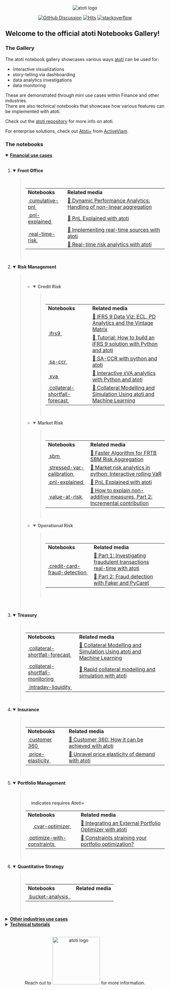 <p align="center">
  <img src="https://data.atoti.io/notebooks/banners/logo.png" alt="atoti logo">
</p>

<p align="center">
  <a href="https://github.com/atoti/atoti/discussions"><img src="https://img.shields.io/github/discussions/atoti/atoti" alt="GitHub Discussion"></a>
  <a href="https://hits.seeyoufarm.com"><img src="https://hits.seeyoufarm.com/api/count/incr/badge.svg?url=https%3A%2F%2Fgithub.com%2Fatoti%2Fnotebooks&count_bg=%23FF7375&title_bg=%23555555&icon=&icon_color=%23E7E7E7&title=hits&edge_flat=false" alt="Hits"></a>
  <a href="https://stackoverflow.com/questions/tagged/atoti"><img src="https://img.shields.io/badge/StackOverflow-atoti-f58024.svg" alt="stackoverflow"></a>
</p>

## Welcome to the official **atoti** Notebooks Gallery!

### The Gallery
The atoti notebook gallery showcases various ways [atoti](https://www.atoti.io/) can be used for:
- interactive visualizations 
- story-telling via dashboarding
- data analytics investigations
- data monitoring

These are demonstrated through mini use cases within Finance and other industries.  
There are also technical notebooks that showcase how various features can be implemented with atoti. 

Check out the [atoti repository](https://github.com/atoti/atoti) for more info on atoti.

For enterprise solutions, check out [Atoti+](https://www.activeviam.com/atoti-technology/) from [ActiveViam](https://www.activeviam.com/).

### The notebooks

<details open>
<summary><b><ins>Financial use cases</ins></b></summary>

<br/>
<ol><li>
<details open>
<summary><b>Front Office</b></summary><blockquote>
<br/>

<table>



<tr>
    <td><b>Notebooks</b></td>
    <td><b>Related media</b></td>
</tr>
<tr>
<td rowspan="1"><a href="https://github.com/atoti/notebooks/blob/main/notebooks/01-use-cases/finance/front-office/cumulative-pnl/main.ipynb">&nbsp;cumulative-pnl&nbsp;</a></td>
<td><a href="https://www.atoti.io/articles/dynamic-performance-analytics-handling-of-non-linear-aggregation/?utm_source=github">📰&nbsp;Dynamic Performance Analytics: Handling of non-linear aggregation</a></td>
</tr>
<tr>
<td rowspan="1"><a href="https://github.com/atoti/notebooks/blob/main/notebooks/01-use-cases/finance/front-office/pnl-explained/main.ipynb">&nbsp;pnl-explained&nbsp;</a></td>
<td><a href="https://www.atoti.io/articles/pnl-explained-with-atoti/?utm_source=github">📰&nbsp;PnL Explained with atoti</a></td>
</tr>
<tr>
<td rowspan="2"><a href="https://github.com/atoti/notebooks/blob/main/notebooks/01-use-cases/finance/front-office/real-time-risk/main.ipynb">&nbsp;real-time-risk&nbsp;</a></td>
<td><a href="https://www.atoti.io/guides/implementing-real-time-sources-with-atoti/?utm_source=github">📰&nbsp;Implementing real-time sources with atoti</a></td>
</tr>
<tr>
<td valign="center"><a href="https://www.atoti.io/articles/real-time-risk-analytics-with-atoti/?utm_source=github">📰&nbsp;Real-time risk analytics with atoti</a></td>
</tr>
</table>
<br/>
</blockquote></details>

</li><li>
<details open>
<summary><b>Risk Management</b></summary><blockquote>
<br/>

<ul><li>
<details open>
<summary><b>Credit Risk</b></summary><blockquote>
<br/>

<table>



<tr>
    <td><b>Notebooks</b></td>
    <td><b>Related media</b></td>
</tr>
<tr>
<td rowspan="2"><a href="https://github.com/atoti/notebooks/blob/main/notebooks/01-use-cases/finance/risk-management/credit-risk/ifrs9/main.ipynb">&nbsp;ifrs9&nbsp;</a></td>
<td><a href="https://www.atoti.io/articles/ifrs-9-data-viz-ecl-pd-analytics-and-the-vintage-matrix/?utm_source=github">📰&nbsp;IFRS 9 Data Viz: ECL, PD Analytics and the Vintage Matrix</a></td>
</tr>
<tr>
<td valign="center"><a href="https://www.atoti.io/articles/tutorial-how-to-build-an-ifrs-9-solution-with-python-and-atoti/?utm_source=github">📰&nbsp;Tutorial: How to build an IFRS 9 solution with Python and atoti</a></td>
</tr>
<tr>
<td rowspan="1"><a href="https://github.com/atoti/notebooks/blob/main/notebooks/01-use-cases/finance/risk-management/credit-risk/sa-ccr/main.ipynb">&nbsp;sa-ccr&nbsp;</a></td>
<td><a href="https://www.atoti.io/articles/sa-ccr-with-python-and-atoti/?utm_source=github">📰&nbsp;SA-CCR with python and atoti</a></td>
</tr>
<tr>
<td rowspan="1"><a href="https://github.com/atoti/notebooks/blob/main/notebooks/01-use-cases/finance/risk-management/credit-risk/xva/main.ipynb">&nbsp;xva&nbsp;</a></td>
<td><a href="https://www.atoti.io/articles/interactive-xva-analytics-with-python-and-atoti/?utm_source=github">📰&nbsp;Interactive xVA analytics with Python and atoti</a></td>
</tr>
<tr>
<td rowspan="1"><a href="https://github.com/atoti/notebooks/blob/main//notebooks/01-use-cases/finance/treasury/collateral-shortfall-forecast/notebooks/main.ipynb">&nbsp;collateral-shortfall-forecast&nbsp;</a></td>
<td><a href="https://www.atoti.io/articles/collateral-modelling-and-simulation-using-atoti-and-machine-learning/?utm_source=github">📰&nbsp;Collateral Modelling and Simulation Using atoti and Machine Learning</a></td>
</tr>
</table>
<br/>
</blockquote></details>
</li><li>
<details open>
<summary><b>Market Risk</b></summary><blockquote>
<br/>

<table>



<tr>
    <td><b>Notebooks</b></td>
    <td><b>Related media</b></td>
</tr>
<tr>
<td rowspan="1"><a href="https://github.com/atoti/notebooks/blob/main/notebooks/01-use-cases/finance/risk-management/market-risk/sbm/main.ipynb">&nbsp;sbm&nbsp;</a></td>
<td><a href="https://www.atoti.io/articles/faster-algorithm-for-frtb-sbm-risk-aggregation/?utm_source=github">📰&nbsp;Faster Algorithm for FRTB SBM Risk Aggregation</a></td>
</tr>
<tr>
<td rowspan="1"><a href="https://github.com/atoti/notebooks/blob/main/notebooks/01-use-cases/finance/risk-management/market-risk/stressed-var-calibration/main.ipynb">&nbsp;stressed-var-calibration&nbsp;</a></td>
<td><a href="https://www.atoti.io/articles/market-risk-analytics-in-python-interactive-rolling-var/?utm_source=github">📰&nbsp;Market risk analytics in python: Interactive rolling VaR</a></td>
</tr>
<tr>
<td rowspan="1"><a href="https://github.com/atoti/notebooks/blob/main/notebooks/01-use-cases/finance/front-offices/main.ipynb">&nbsp;pnl-explained&nbsp;</a></td>
<td><a href="https://www.atoti.io/articles/pnl-explained-with-atoti/?utm_source=github">📰&nbsp;PnL Explained with atoti</a></td>
</tr>
<tr>
<td rowspan="1"><a href="https://github.com/atoti/notebooks/blob/main/notebooks/01-use-cases/finance/risk-management/market-risk/value-at-risk/main.ipynb">&nbsp;value-at-risk&nbsp;</a></td>
<td><a href="https://www.atoti.io/articles/how-to-explain-non-additive-measures-part-2-incremental-contribution/?utm_source=github">📰&nbsp;How to explain non-additive measures, Part 2: Incremental contribution</a></td>
</tr>
</table>
<br/>
</blockquote></details>
</li><li>
<details open>
<summary><b>Operational Risk</b></summary><blockquote>
<br/>

<table>



<tr>
    <td><b>Notebooks</b></td>
    <td><b>Related media</b></td>
</tr>
<tr>
<td rowspan="2"><a href="https://github.com/atoti/notebooks/blob/main/notebooks/01-use-cases/finance/risk-management/operational-risk/credit-card-fraud-detection/main.ipynb">&nbsp;credit-card-fraud-detection&nbsp;</a></td>
<td><a href="https://www.atoti.io/articles/credit-card-fraud-detection-part1/?utm_source=github">📰&nbsp;Part 1: Investigating fraudulent transactions real-time with atoti</a></td>
</tr>
<tr>
<td valign="center"><a href="https://www.atoti.io/articles/credit-card-fraud-detection-part2//?utm_source=github">📰&nbsp;Part 2: Fraud detection with Faker and PyCaret</a></td>
</tr>
</table>
<br/>
</blockquote></details>
</li>
</ul>
<br/>
</blockquote></details>

</li><li>
<details open>
<summary><b>Treasury</b></summary><blockquote>
<br/>

<table>



<tr>
    <td><b>Notebooks</b></td>
    <td><b>Related media</b></td>
</tr>
<tr>
<td rowspan="1"><a href="https://github.com/atoti/notebooks/blob/main//notebooks/01-use-cases/finance/treasury/collateral-shortfall-forecast/notebooks/main.ipynb">&nbsp;collateral-shortfall-forecast&nbsp;</a></td>
<td><a href="https://www.atoti.io/articles/collateral-modelling-and-simulation-using-atoti-and-machine-learning/?utm_source=github">📰&nbsp;Collateral Modelling and Simulation Using atoti and Machine Learning</a></td>
</tr>
<tr>
<td rowspan="1"><a href="https://github.com/atoti/notebooks/blob/main/notebooks/01-use-cases/finance/treasury/collateral-shortfall-monitoring/main.ipynb">&nbsp;collateral-shortfall-monitoring&nbsp;</a></td>
<td><a href="https://www.atoti.io/articles/rapid-collateral-modelling-and-simulation-with-atoti/?utm_source=github">📰&nbsp;Rapid collateral modelling and simulation with atoti</a></td>
</tr>
<tr>
<td rowspan="1"><a href="https://github.com/atoti/notebooks/blob/main/notebooks/01-use-cases/finance/treasury/intraday-liquidity/main.ipynb">&nbsp;intraday-liquidity&nbsp;</a></td>
<td>&nbsp</td>
</tr>
</table>
<br/>
</blockquote></details>

</li><li>
<details open>
<summary><b>Insurance</b></summary><blockquote>
<br/>

<table>



<tr>
    <td><b>Notebooks</b></td>
    <td><b>Related media</b></td>
</tr>
<tr>
<td rowspan="1"><a href="https://github.com/atoti/notebooks/blob/main//notebooks/01-use-cases/finance/insurance/customer360/03-main-csv.ipynb">&nbsp;customer 360&nbsp;</a></td>
<td><a href="https://www.atoti.io/articles/customer-360-how-it-can-be-achieved-with-atoti/?utm_source=github">📰&nbsp;Customer 360: How it can be achieved with atoti</a></td>
</tr>
<tr>
<td rowspan="1"><a href="https://github.com/atoti/notebooks/blob/main/notebooks/01-use-cases/finance/insurance/price-elasticity/main.ipynb">&nbsp;price-elasticity&nbsp;</a></td>
<td><a href="https://www.atoti.io/articles/unravel-price-elasticity-of-demand-with-atoti/?utm_source=github">📰&nbsp;Unravel price elasticity of demand with atoti</a></td>
</tr>
</table>
<br/>
</blockquote></details>

</li><li>
<details open>
<summary><b>Portfolio Management</b></summary><blockquote>
<br/>

<table>

<img src="https://data.atoti.io/notebooks/banners/Atoti_plus_RVB_Icon.png" width="15px"/><b> indicates requires Atoti+</b>

<tr>
    <td><b>Notebooks</b></td>
    <td><b>Related media</b></td>
</tr>
<tr>
<td rowspan="1"><a href="https://github.com/atoti/notebooks/blob/main/notebooks/01-use-cases/finance/portfolio-management/cvar-optimizer/main.ipynb"><img src="https://data.atoti.io/notebooks/banners/Atoti_plus_RVB_Icon.png" width="15px"/>&nbsp;cvar-optimizer&nbsp;</a></td>
<td><a href="https://www.atoti.io/articles/integrating-an-external-portfolio-optimizer-with-atoti?utm_source=github">📰&nbsp;Integrating an External Portfolio Optimizer with atoti</a></td>
</tr>
<tr>
<td rowspan="1"><a href="https://github.com/atoti/notebooks/blob/main/notebooks/01-use-cases/finance/portfolio-management/optimize-with-constraints/main.ipynb">&nbsp;optimize-with-constraints&nbsp;</a></td>
<td><a href="https://www.atoti.io/articles/constraints-straining-your-portfolio-optimization/?utm_source=github">📰&nbsp;Constraints straining your portfolio optimization?</a></td>
</tr>
</table>
<br/>
</blockquote></details>

</li><li>
<details open>
<summary><b>Quantitative Strategy</b></summary><blockquote>
<br/>

<table>



<tr>
    <td><b>Notebooks</b></td>
    <td><b>Related media</b></td>
</tr>
<tr>
<td rowspan="1"><a href="https://github.com/atoti/notebooks/blob/main/notebooks/01-use-cases/finance/quantitative-strategy/bucket-analysis/main.ipynb">&nbsp;bucket-analysis&nbsp;</a></td>
<td>&nbsp</td>
</tr>
</table>
<br/>
</blockquote></details>

</li></ol>
</details>
<details>
<summary><b><ins>Other industries use cases</ins></b></summary>

<br/>
<table>

<img src="https://data.atoti.io/notebooks/banners/Atoti_plus_RVB_Icon.png" width="15px"/><b> indicates requires Atoti+</b>

<tr>
    <td><b>Notebooks</b></td>
    <td><b>Related media</b></td>
</tr>
<tr>
<td rowspan="2"><a href="https://github.com/atoti/notebooks/blob/main/notebooks/01-use-cases/other-industries/airline-industry/main.ipynb">&nbsp;airline-industry&nbsp;</a></td>
<td><a href="https://www.atoti.io/articles/meghana-and-gauri-explaining-olap-concepts-with-practical-examples/?utm_source=github">📰&nbsp;Meghana and Gauri: Explaining OLAP concepts with practical examples</a></td>
</tr>
<tr>
<td valign="center"><a href="https://www.youtube.com/watch?v=g72LocF0RZ8?utm_source=github"><img src="https://data.atoti.io/notebooks/banners/yt.png" width="20px" align="center"/>&nbsp;Vizathon 2021 ,Coronavirus Visualization Team,Harvard University</a></td>
</tr>
<tr>
<td rowspan="1"><a href="https://github.com/atoti/notebooks/blob/main/notebooks/01-use-cases/other-industries/baseball/main.ipynb">&nbsp;baseball&nbsp;</a></td>
<td>&nbsp</td>
</tr>
<tr>
<td rowspan="2"><a href="https://github.com/atoti/notebooks/blob/main/notebooks/01-use-cases/other-industries/bike-sales/main.ipynb">&nbsp;bike-sales&nbsp;</a></td>
<td><a href="https://www.youtube.com/watch?v=b4K0O6nm670&list=PLAUN-EQdSx7jeORLVmP-qMo-tVqkMbwpW&index=1&t=62s?utm_source=github"><img src="https://data.atoti.io/notebooks/banners/yt.png" width="20px" align="center"/>&nbsp;Bike Sales Data - Europe</a></td>
</tr>
<tr>
<td valign="center"><a href="https://www.youtube.com/watch?v=9--PuS_eujw&list=PLAUN-EQdSx7jeORLVmP-qMo-tVqkMbwpW&index=2?utm_source=github"><img src="https://data.atoti.io/notebooks/banners/yt.png" width="20px" align="center"/>&nbsp;Bike Sales Data - North America</a></td>
</tr>
<tr>
<td rowspan="1"><a href="https://github.com/atoti/notebooks/blob/main/notebooks/01-use-cases/other-industries/burritos/main.ipynb">&nbsp;burritos&nbsp;</a></td>
<td><a href="https://www.youtube.com/watch?v=ammCGdzSoag?utm_source=github"><img src="https://data.atoti.io/notebooks/banners/yt.png" width="20px" align="center"/>&nbsp;Building a Burrito Dashboard - Data Science Project from Scratch with atoti</a></td>
</tr>
<tr>
<td rowspan="1"><a href="https://github.com/atoti/notebooks/blob/main/notebooks/01-use-cases/other-industries/ca-solar/main.ipynb">&nbsp;ca-solar&nbsp;</a></td>
<td><a href="https://www.atoti.io/articles/california-wildfires-and-solar-irradiance/?utm_source=github">📰&nbsp;California wildfires and solar irradiance</a></td>
</tr>
<tr>
<td rowspan="1"><a href="https://github.com/atoti/notebooks/blob/main/notebooks/01-use-cases/other-industries/christmas-nyan/main.ipynb">&nbsp;christmas-nyan&nbsp;</a></td>
<td>&nbsp</td>
</tr>
<tr>
<td rowspan="1"><a href="https://github.com/atoti/notebooks/blob/main/notebooks/01-use-cases/other-industries/col-data-profile/main.ipynb">&nbsp;col-data-profile&nbsp;</a></td>
<td><a href="https://www.youtube.com/watch?v=rMfv1y8oV94?utm_source=github"><img src="https://data.atoti.io/notebooks/banners/yt.png" width="20px" align="center"/>&nbsp;Why is Data Profiling Important for Data Scientists? A how-to using atoti</a></td>
</tr>
<tr>
<td rowspan="2"><a href="https://github.com/atoti/notebooks/blob/main/notebooks/01-use-cases/other-industries/customer-churn/main.ipynb">&nbsp;customer-churn&nbsp;</a></td>
<td><a href="https://www.atoti.io/articles/customer-churns-in-telecommunications-with-atoti/?utm_source=github">📰&nbsp;Analysing impact of different churn prediction models on Business</a></td>
</tr>
<tr>
<td valign="center"><a href="https://www.youtube.com/watch?v=gjtzlVAjS0w?utm_source=github"><img src="https://data.atoti.io/notebooks/banners/yt.png" width="20px" align="center"/>&nbsp;Video: Telecom Customer Churn Prediction Anaysis</a></td>
</tr>
<tr>
<td rowspan="2"><a href="https://github.com/atoti/notebooks/blob/main/notebooks/01-use-cases/other-industries/digital-marketing-dashboard/main.ipynb">&nbsp;digital-marketing-dashboard&nbsp;</a></td>
<td><a href="https://www.atoti.io/articles/boost-your-digital-marketing-strategy-with-a-dashboard/?utm_source=github">📰&nbsp;Boost Your Digital Marketing Strategy with a Dashboard</a></td>
</tr>
<tr>
<td valign="center"><a href="https://www.youtube.com/watch?v=R0C8IGzk8q0&list=PLAUN-EQdSx7hwStYug31inAWUq4B8Qt_p&index=4?utm_source=github"><img src="https://data.atoti.io/notebooks/banners/yt.png" width="20px" align="center"/>&nbsp;Digitial Marketing Dashboard</a></td>
</tr>
<tr>
<td rowspan="2"><a href="https://github.com/atoti/notebooks/blob/main/notebooks/01-use-cases/other-industries/drug-efficacy/main.ipynb">&nbsp;drug-efficacy&nbsp;</a></td>
<td><a href="https://www.atoti.io/articles/interactive-hypothesis-testing-for-anti-anxiety-medicine/?utm_source=github">📰&nbsp;Interactive hypothesis testing for anti-anxiety medicine</a></td>
</tr>
<tr>
<td valign="center"><a href="https://www.youtube.com/watch?v=GjlRKOiLGlI&list=PLAUN-EQdSx7j72t8k5WnbX2A0EARfWXKB&index=3?utm_source=github"><img src="https://data.atoti.io/notebooks/banners/yt.png" width="20px" align="center"/>&nbsp;Interactive hypthesis testing for anti-anxiety medicine</a></td>
</tr>
<tr>
<td rowspan="1"><a href="https://github.com/atoti/notebooks/blob/main/notebooks/01-use-cases/other-industries/food-processing/main.ipynb">&nbsp;food-processing&nbsp;</a></td>
<td><a href="https://www.atoti.io/articles/a-novel-approach-to-inventory-management/?utm_source=github">📰&nbsp;A novel approach to inventory management</a></td>
</tr>
<tr>
<td rowspan="1"><a href="https://github.com/atoti/notebooks/blob/main/notebooks/01-use-cases/other-industries/formula-one/main.ipynb">&nbsp;formula-one&nbsp;</a></td>
<td><a href="https://diggers-consulting.com/data-science/how-data-science-could-turn-felipe-massa-a-f1-world-champion?utm_source=github">📰&nbsp;How data science could turn Felipe Massa a F1 world champion</a></td>
</tr>
<tr>
<td rowspan="1"><a href="https://github.com/atoti/notebooks/blob/main/notebooks/01-use-cases/other-industries/french-presidential-election/main.ipynb">&nbsp;french-presidential-election&nbsp;</a></td>
<td>&nbsp</td>
</tr>
<tr>
<td rowspan="2"><a href="https://github.com/atoti/notebooks/blob/main/notebooks/01-use-cases/other-industries/geopricing/main.ipynb">&nbsp;geopricing&nbsp;</a></td>
<td><a href="https://www.atoti.io/articles/data-science-multidimensional-analysis-recipe-to-create-optimal-pricing-strategies/?utm_source=github">📰&nbsp;Data science & multidimensional analysis: the recipe to create optimal pricing strategies</a></td>
</tr>
<tr>
<td valign="center"><a href="https://www.youtube.com/watch?v=9oeszzGnB9U&list=PLAUN-EQdSx7j72t8k5WnbX2A0EARfWXKB&index=5?utm_source=github"><img src="https://data.atoti.io/notebooks/banners/yt.png" width="20px" align="center"/>&nbsp;Retail Geopricing</a></td>
</tr>
<tr>
<td rowspan="3"><a href="https://github.com/atoti/notebooks/blob/main/notebooks/01-use-cases/other-industries/global-covid-data/main.ipynb">&nbsp;global-covid-data&nbsp;</a></td>
<td><a href="https://www.youtube.com/watch?v=T7GLjTRrtpU&list=PLAUN-EQdSx7jeORLVmP-qMo-tVqkMbwpW&index=3?utm_source=github"><img src="https://data.atoti.io/notebooks/banners/yt.png" width="20px" align="center"/>&nbsp;Introductory Course - North America</a></td>
</tr>
<tr>
<td valign="center"><a href="https://www.youtube.com/watch?v=uIeSpiK7JF8&list=PLAUN-EQdSx7jeORLVmP-qMo-tVqkMbwpW&index=4?utm_source=github"><img src="https://data.atoti.io/notebooks/banners/yt.png" width="20px" align="center"/>&nbsp;Introductory Course - Europe</a></td>
</tr>
<tr>
<td valign="center"><a href="https://www.youtube.com/watch?v=8U8T6ykSP-0&list=PLAUN-EQdSx7jeORLVmP-qMo-tVqkMbwpW&index=5&t=2s?utm_source=github"><img src="https://data.atoti.io/notebooks/banners/yt.png" width="20px" align="center"/>&nbsp;Introductory Course - Asia</a></td>
</tr>
<tr>
<td rowspan="1"><a href="https://github.com/atoti/notebooks/blob/main/notebooks/01-use-cases/other-industries/hr-dashboard/main.ipynb">&nbsp;hr-dashboard&nbsp;</a></td>
<td>&nbsp</td>
</tr>
<tr>
<td rowspan="1"><a href="https://github.com/atoti/notebooks/blob/main//notebooks/01-use-cases/other-industries/influencers-analysis/notebooks/main.ipynb">&nbsp;influencers-analysis&nbsp;</a></td>
<td>&nbsp</td>
</tr>
<tr>
<td rowspan="1"><a href="https://github.com/atoti/notebooks/blob/main/notebooks/01-use-cases/other-industries/iot-load/main.ipynb">&nbsp;iot-load&nbsp;</a></td>
<td><a href="https://www.atoti.io/articles/iot-device-traffic-to-demonstrate-office-personnel-traffic/?utm_source=github">📰&nbsp;IoT device traffic to demonstrate office personnel traffic</a></td>
</tr>
<tr>
<td rowspan="1"><a href="https://github.com/atoti/notebooks/blob/main/notebooks/01-use-cases/other-industries/monte-carlo-pi/nan">&nbsp;monte-carlo-pi&nbsp;</a></td>
<td>&nbsp</td>
</tr>
<tr>
<td rowspan="3"><a href="https://github.com/atoti/notebooks/blob/main/notebooks/01-use-cases/other-industries/object-detection/main.ipynb">&nbsp;object-detection&nbsp;</a></td>
<td><a href="https://www.atoti.io/articles/real-time-masked-face-detection-using-detectron2/?utm_source=github">📰&nbsp;Real-Time Masked Face Detection using Detectron2</a></td>
</tr>
<tr>
<td valign="center"><a href="https://www.atoti.io/articles/using-deep-learning-for-covid-19-infection-risk-assessment/?utm_source=github">📰&nbsp;Using Deep Learning for Covid-19 Infection Risk Assessment</a></td>
</tr>
<tr>
<td valign="center"><a href="https://www.youtube.com/watch?v=NJfjAMCCcgo&list=PLAUN-EQdSx7hwStYug31inAWUq4B8Qt_p&index=2?utm_source=github"><img src="https://data.atoti.io/notebooks/banners/yt.png" width="20px" align="center"/>&nbsp;Combining Deep Learning and atoti to detect Covid-19</a></td>
</tr>
<tr>
<td rowspan="1"><a href="https://github.com/atoti/notebooks/blob/main/notebooks/01-use-cases/other-industries/pokemon/main.ipynb"><img src="https://data.atoti.io/notebooks/banners/Atoti_plus_RVB_Icon.png" width="15px"/>&nbsp;pokemon&nbsp;</a></td>
<td><a href="https://www.atoti.io/articles/exploring-olap-with-atoti-and-pokemon/?utm_source=github">📰&nbsp;Exploring OLAP with atoti and Pokemon</a></td>
</tr>
<tr>
<td rowspan="2"><a href="https://github.com/atoti/notebooks/blob/main/notebooks/01-use-cases/other-industries/pricing-simulations-around-product-classes/main.ipynb">&nbsp;pricing-simulations-around-product-classes&nbsp;</a></td>
<td><a href="https://www.atoti.io/articles/data-dive-how-to-improve-pricing-strategies-with-a-set-of-checkout-receipts/?utm_source=github">📰&nbsp;Data dive: How to improve pricing strategies with a set of checkout receipts?</a></td>
</tr>
<tr>
<td valign="center"><a href="https://www.youtube.com/watch?v=-isdpxTcd3w&list=PLAUN-EQdSx7j72t8k5WnbX2A0EARfWXKB&index=1?utm_source=github"><img src="https://data.atoti.io/notebooks/banners/yt.png" width="20px" align="center"/>&nbsp;Retail Pricing Optimization</a></td>
</tr>
<tr>
<td rowspan="3"><a href="https://github.com/atoti/notebooks/blob/main/notebooks/01-use-cases/other-industries/reddit/main.ipynb">&nbsp;reddit&nbsp;</a></td>
<td><a href="https://www.atoti.io/articles/reddit-data-analytics-trilogy-1-data-scraping-with-praw/?utm_source=github">📰&nbsp;Data scraping with PRAW</a></td>
</tr>
<tr>
<td valign="center"><a href="https://www.atoti.io/articles/reddit-data-analytics-trilogy-2-nlp-with-spacy/?utm_source=github">📰&nbsp;NLP with spaCy</a></td>
</tr>
<tr>
<td valign="center"><a href="https://www.atoti.io/articles/reddit-data-analytics-trilogy-3-data-analytics-with-atoti/?utm_source=github">📰&nbsp;Data analytics with atoti</a></td>
</tr>
<tr>
<td rowspan="1"><a href="https://github.com/atoti/notebooks/blob/main/notebooks/01-use-cases/other-industries/sales-commission/main.ipynb">&nbsp;sales-commission&nbsp;</a></td>
<td><a href="https://www.atoti.io/articles/sales-commission/?utm_source=github">📰&nbsp;Sales commission – Breaking down the variable cost</a></td>
</tr>
<tr>
<td rowspan="2"><a href="https://github.com/atoti/notebooks/blob/main/notebooks/01-use-cases/other-industries/sales_cube/main.ipynb">&nbsp;sales_cube&nbsp;</a></td>
<td><a href="https://www.atoti.io/articles/building-a-sales-cube-in-atoti/?utm_source=github">📰&nbsp;Building a Sales Cube in atoti</a></td>
</tr>
<tr>
<td valign="center"><a href="https://www.atoti.io/articles/synthetic-data-generation-test-your-proof-of-concept-without-the-data/?utm_source=github">📰&nbsp;Synthetic data generation: test your proof of concept, without the data!</a></td>
</tr>
<tr>
<td rowspan="2"><a href="https://github.com/atoti/notebooks/blob/main/notebooks/01-use-cases/other-industries/sub-population-analysis/main.ipynb">&nbsp;sub-population-analysis&nbsp;</a></td>
<td><a href="https://www.atoti.io/articles/why-machine-learning-models-might-fail-in-production/?utm_source=github">📰&nbsp;Why Machine Learning models might fail in production</a></td>
</tr>
<tr>
<td valign="center"><a href="https://www.atoti.io/articles/how-to-reduce-machine-learning-bias/?utm_source=github">📰&nbsp;How to reduce machine learning bias</a></td>
</tr>
<tr>
<td rowspan="3"><a href="https://github.com/atoti/notebooks/blob/main/notebooks/01-use-cases/other-industries/twitter/main.ipynb">&nbsp;twitter&nbsp;</a></td>
<td><a href="https://www.atoti.io/articles/how-im-failing-my-twitter-sentiment-analysis-for-cryptocurrency-prediction/?utm_source=github">📰&nbsp;How to scrape Twitter for sentiment analysis</a></td>
</tr>
<tr>
<td valign="center"><a href="https://www.atoti.io/articles/mining-cryptocurrency-with-coingecko-api/?utm_source=github">📰&nbsp;Mining Cryptocurrency with CoinGecko API</a></td>
</tr>
<tr>
<td valign="center"><a href="https://www.atoti.io/articles/is-it-enough-to-focus-just-on-twitter-sentiment/?utm_source=github">📰&nbsp;A time series analysis using VAR</a></td>
</tr>
<tr>
<td rowspan="1"><a href="https://github.com/atoti/notebooks/blob/main/notebooks/01-use-cases/other-industries/var-impact-in-premier-league/main.ipynb">&nbsp;var-impact-in-premier-league&nbsp;</a></td>
<td><a href="https://www.atoti.io/articles/premier-league-has-the-video-assistant-referee-impacted-the-rankings/?utm_source=github">📰&nbsp;Data Simulations in Python: EPL scores without VAR</a></td>
</tr>
<tr>
<td rowspan="1"><a href="https://github.com/atoti/notebooks/blob/main/notebooks/01-use-cases/other-industries/veteran-emp/main.ipynb">&nbsp;veteran-emp&nbsp;</a></td>
<td>&nbsp</td>
</tr>
<tr>
<td rowspan="1"><a href="https://github.com/atoti/notebooks/blob/main//notebooks/01-use-cases/other-industries/wildfire-prediction/notebooks/3-classification-with-OPLS.ipynb">&nbsp;wildfire-prediction&nbsp;</a></td>
<td><a href="https://medium.com/atoti/prediction-of-wildfire-using-machine-learning-c4d91f8a926b?utm_source=github">📰&nbsp;Prediction of Wildfire Using Machine Learning</a></td>
</tr>
<tr>
<td rowspan="1"><a href="https://github.com/atoti/notebooks/blob/main/notebooks/01-use-cases/other-industries/wine-analytics/main.ipynb">&nbsp;wine-analytics&nbsp;</a></td>
<td><a href="https://www.youtube.com/watch?v=Y49662c3EL4?utm_source=github"><img src="https://data.atoti.io/notebooks/banners/yt.png" width="20px" align="center"/>&nbsp;How to Create a Data Visualization in Jupyter Notebook Using atoti</a></td>
</tr>
<tr>
<td rowspan="1"><a href="https://github.com/atoti/notebooks/blob/main/notebooks/01-use-cases/other-industries/world-population/main.ipynb">&nbsp;world-population&nbsp;</a></td>
<td>&nbsp</td>
</tr>
</table>
</details>
<details>
<summary><b><ins>Technical tutorials</ins></b></summary>

<br/>
<table>

<img src="https://data.atoti.io/notebooks/banners/Atoti_plus_RVB_Icon.png" width="15px"/><b> indicates requires Atoti+</b>

<tr>
    <td><b>Notebooks</b></td>
    <td><b>Related media</b></td>
</tr>
<tr>
<td rowspan="1"><a href="https://github.com/atoti/notebooks/blob/main/notebooks/02-technical-tutorials/auto-cube/main.ipynb">&nbsp;auto-cube&nbsp;</a></td>
<td><a href="https://www.atoti.io/articles/auto-cube-creation/?utm_source=github">📰&nbsp;Create a Python web application with a few clicks</a></td>
</tr>
<tr>
<td rowspan="1"><a href="https://github.com/atoti/notebooks/blob/main/notebooks/02-technical-tutorials/conditional-functions/main.ipynb">&nbsp;conditional-functions&nbsp;</a></td>
<td>&nbsp</td>
</tr>
<tr>
<td rowspan="1"><a href="https://github.com/atoti/notebooks/blob/main/notebooks/02-technical-tutorials/currency-conv-with-weighted-ave/main.ipynb">&nbsp;currency-conv-with-weighted-ave&nbsp;</a></td>
<td>&nbsp</td>
</tr>
<tr>
<td rowspan="1"><a href="https://github.com/atoti/notebooks/blob/main/notebooks/02-technical-tutorials/currency-conversion/main.ipynb">&nbsp;currency-conversion&nbsp;</a></td>
<td><a href="https://www.atoti.io/guides/currency-conversion-with-atoti/?utm_source=github">📰&nbsp;Currency conversion with atoti</a></td>
</tr>
<tr>
<td rowspan="1"><a href="https://github.com/atoti/notebooks/blob/main/notebooks/02-technical-tutorials/currency-conversion-with-lookup/main.ipynb">&nbsp;currency-conversion-with-lookup&nbsp;</a></td>
<td><a href="https://www.atoti.io/guides/atoti-guide-to-implementing-lookup-in-a-multidimensional-cube/?utm_source=github">📰&nbsp;atoti: Guide to implementing lookup in a multidimensional cube</a></td>
</tr>
<tr>
<td rowspan="1"><a href="https://github.com/atoti/notebooks/blob/main/notebooks/02-technical-tutorials/internationalization/main.ipynb"><img src="https://data.atoti.io/notebooks/banners/Atoti_plus_RVB_Icon.png" width="15px"/>&nbsp;internationalization&nbsp;</a></td>
<td>&nbsp</td>
</tr>
<tr>
<td rowspan="1"><a href="https://github.com/atoti/notebooks/blob/main/notebooks/02-technical-tutorials/introductory-tutorial/main.ipynb">&nbsp;introductory-tutorial&nbsp;</a></td>
<td>&nbsp</td>
</tr>
<tr>
<td rowspan="1"><a href="https://github.com/atoti/notebooks/blob/main/notebooks/02-technical-tutorials/multidimensional-analysis/main.ipynb">&nbsp;multidimensional-analysis&nbsp;</a></td>
<td><a href="https://www.atoti.io/articles/why-do-we-need-multidimensional-analysis/?utm_source=github">📰&nbsp;Why do we need multidimensional analysis?</a></td>
</tr>
<tr>
<td rowspan="1"><a href="https://github.com/atoti/notebooks/blob/main/notebooks/02-technical-tutorials/rollup-hierarchies/main.ipynb">&nbsp;rollup-hierarchies&nbsp;</a></td>
<td><a href="https://www.atoti.io/guides/building-rollup-hierarchies-in-python-with-treelib-and-atoti/?utm_source=github">📰&nbsp;Building Rollup Hierarchies in Python with Treelib and atoti</a></td>
</tr>
<tr>
<td rowspan="1"><a href="https://github.com/atoti/notebooks/blob/main/notebooks/02-technical-tutorials/var-benchmark/main.ipynb">&nbsp;var-benchmark&nbsp;</a></td>
<td>&nbsp</td>
</tr>
<tr>
<td rowspan="1"><a href="https://github.com/atoti/notebooks/blob/main/notebooks/02-technical-tutorials/weighted-averages/main.ipynb">&nbsp;weighted-averages&nbsp;</a></td>
<td><a href="https://www.atoti.io/guides/weighted-averages-with-atoti/?utm_source=github">📰&nbsp;Weighted averages with atoti</a></td>
</tr>
<tr>
<td rowspan="2"><a href="https://github.com/atoti/notebooks/blob/main/notebooks/02-technical-tutorials/security-implementation/main.ipynb"><img src="https://data.atoti.io/notebooks/banners/Atoti_plus_RVB_Icon.png" width="15px"/>&nbsp;security-implementation&nbsp;</a></td>
<td><a href="https://www.atoti.io/guides/auth0-setup/?utm_source=github">📰&nbsp;Guide to Auth0 setup for Security implementation with Atoti+</a></td>
</tr>
<tr>
<td valign="center"><a href="https://www.atoti.io/guides/authentication-mechanisms/?utm_source=github">📰&nbsp;Different authentication mechanisms to secure your atoti session</a></td>
</tr>
<tr>
<td rowspan="1"><a href="https://github.com/atoti/notebooks/blob/main/notebooks/02-technical-tutorials/topcount/atoti.ipynb">&nbsp;topcount&nbsp;</a></td>
<td><a href="https://www.atoti.io/articles/top-count-in-jupyter-notebook-atoti-vs-pandas-matplotlib/?utm_source=github">📰&nbsp;Top count in Jupyter notebook: atoti vs Pandas + Matplotlib</a></td>
</tr>
<tr>
<td rowspan="2"><a href="https://github.com/atoti/notebooks/blob/main/notebooks/02-technical-tutorials/excel-and-atoti/main.ipynb">&nbsp;excel-and-atoti&nbsp;</a></td>
<td><a href="https://www.youtube.com/watch?v=dFYZkTxiaOU&list=PLAUN-EQdSx7jeORLVmP-qMo-tVqkMbwpW&index=9?utm_source=github"><img src="https://data.atoti.io/notebooks/banners/yt.png" width="20px" align="center"/>&nbsp;atoti & Excel - Asia</a></td>
</tr>
<tr>
<td valign="center"><a href="https://www.youtube.com/watch?v=qd8RTFDJUMI&list=PLAUN-EQdSx7jeORLVmP-qMo-tVqkMbwpW&index=10?utm_source=github"><img src="https://data.atoti.io/notebooks/banners/yt.png" width="20px" align="center"/>&nbsp;atoti & Excel - Europe</a></td>
</tr>
</table>
</details>


<br/>
<p align="center">
  Reach out to <a href="https://www.activeviam.com/contact-us/"><img src="https://data.atoti.io/notebooks/banners/ActiveViam-RVB-150dpi.png" alt="atoti logo" width="150px" /></a> for more information.
</p>
